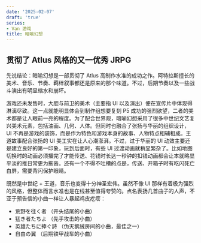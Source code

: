 ```yaml
---
date: '2025-02-07'
draft: 'true'
series:
- Van 游戏
title: 暗喻幻想
---
```


## 贯彻了 Atlus 风格的又一优秀 JRPG

先说结论：暗喻幻想是一部贯彻了 Atlus 高制作水准的成功之作。阿特拉斯擅长的美术、音乐、节奏、羁绊叙事都还是原来的那个味道。不过，后期节奏以及一些战斗演出有明显缩水和崩坏。

游戏还未发售时，大胆与前卫的美术（主要指 UI 以及演出）便在宣传片中体现得淋漓尽致。这一点就能明显体会到制作组想要复刻 P5 成功的强烈欲望，二者的美术都是让人眼前一亮的程度。为了配合世界观，暗喻幻想采用了很多中世纪文艺复兴美术元素，包括油画、几何、人体。但同时也融合了张扬与华丽的组织设计，UI 不再是游戏的装饰，而是作为特色和游戏本身的故事、人物特点相辅相成。王道故事配合张扬的 UI 美工实在让人心潮澎湃。不过，过于华丽的 UI 动效主要还是建立良好的第一印象，玩到后面时，有些 UI 过渡动画就稍显繁杂了。比如地图切换时的动画必须播完了才能传送、花钱时长达一秒钟的扣钱动画都会让本就略显平淡的推日常更为拖沓。还有一个不得不吐槽的点是，传送、开箱子时有吃闪死亡白屏，需要背闪保护眼睛。 

既然是中世纪 + 王道，音乐也变得十分神圣宏伟。虽然不像 UI 那样有着极为强烈的风格，但整体而言水准也是在线甚至值得夸赞的。点名表扬几首曲子的人声，不亚于预告信的小曲一样让人暴起鸡皮疙瘩：
- 荒野を往く者 （开头结尾的小曲）
- 猛き者たちよ （先手攻击的小曲）
- 英雄たちに捧ぐ詩 （伪天鹅绒房间的小曲，最佳之一）
- 自由の翼 （后期铁甲战车的小曲）